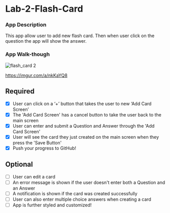 # Lab-2-Flash-Card

### App Description
This app allow user to add new flash card. Then when user click on the question the app will show the answer.

### App Walk-though
![flash_card 2](https://user-images.githubusercontent.com/97929111/159096242-f5dae02a-de5f-4c45-8b5b-3c5e06bda318.gif)

https://imgur.com/a/nkKaYQ8
## Required
- [x] User can click on a ‘+’ button that takes the user to new ‘Add Card Screen’
- [x] The 'Add Card Screen' has a cancel button to take the user back to the main screen
- [x] User can enter and submit a Question and Answer through the 'Add Card Screen'
- [x] User will see the card they just created on the main screen when they press the 'Save Button'
- [x] Push your progress to GitHub!

## Optional
- [ ] User can edit a card
- [ ] An error message is shown if the user doesn't enter both a Question and an Answer
- [ ] A notification is shown if the card was created successfully
- [ ] User can also enter multiple choice answers when creating a card
- [ ] App is further styled and customized!
